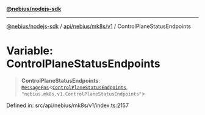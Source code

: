 [**@nebius/nodejs-sdk**](../../../../../README.md)

---

[@nebius/nodejs-sdk](../../../../../README.md) / [api/nebius/mk8s/v1](../README.md) / ControlPlaneStatusEndpoints

# Variable: ControlPlaneStatusEndpoints

> **ControlPlaneStatusEndpoints**: [`MessageFns`](../../../../../runtime/protos/core/interfaces/MessageFns.md)\<[`ControlPlaneStatusEndpoints`](../interfaces/ControlPlaneStatusEndpoints.md), `"nebius.mk8s.v1.ControlPlaneStatusEndpoints"`\>

Defined in: src/api/nebius/mk8s/v1/index.ts:2157
